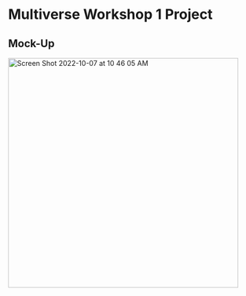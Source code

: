 # Multiverse Workshop 1 Project
## Mock-Up
<img width="468" alt="Screen Shot 2022-10-07 at 10 46 05 AM" src="https://user-images.githubusercontent.com/106843213/194618604-535f38c5-c031-4059-85d7-55b0468deff5.png">
